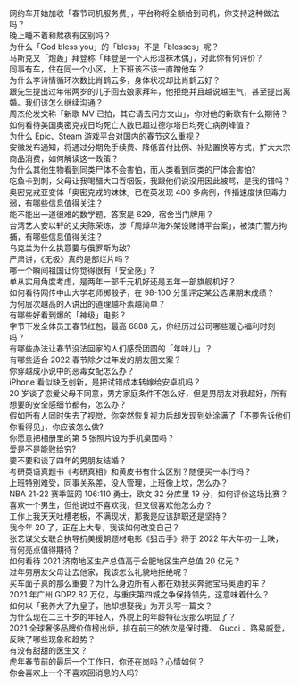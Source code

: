 网约车开始加收「春节司机服务费」，平台称将全额给到司机，你支持这种做法吗？  
晚上睡不着和熬夜有区别吗？  
为什么「God bless you」的「bless」不是「blesses」呢？  
马斯克又「炮轰」拜登称「拜登是一个人形湿袜木偶」，对此你有何评价？  
同事有车，住在同一个小区，上下班该不该一直蹭他车？  
为什么李诗情循环次数比肖鹤云多，身体状况却比肖鹤云好？  
跟先生提出过年带两岁的儿子回去娘家拜年，他拒绝并且越说越生气，甚至提出离婚。我们该怎么继续沟通？  
周杰伦发文称「新歌 MV 已拍，其它请去问方文山」，你对他的新歌有什么期待？  
如何看待美国奥密克戎日均死亡人数已超过德尔塔日均死亡病例峰值？  
为什么 Epic、Steam 游戏平台对国内的春节这么重视？  
安徽发布通知，将通过分期免手续费、降低首付比例、补贴置换等方式，扩大大宗商品消费，如何解读这一政策？  
为什么其他生物看到同类尸体不会害怕，而人类看到同类的尸体会害怕?  
吃鱼卡到刺，父母让我喝醋大口吞咽饭，我跟他们说没用因此被骂，是我的错吗？  
奥密克戎亚变体「奥密克戎的妹妹」已在英发现 400 多病例，传播速度快但毒力弱，有哪些信息值得关注？  
能不能出一道很难的数学题，答案是 629，宿舍当门牌用？  
台湾艺人安以轩的丈夫陈荣炼，涉「周焯华海外架设赌博平台案」，被澳门警方拘捕，有哪些信息值得关注？  
乌克兰为什么执意要与俄罗斯为敌?  
严肃讲，《无极》真的是部烂片吗？  
哪一个瞬间祖国让你觉得很有「安全感」?  
单从实用角度考虑，是两年一部千元机好还是五年一部旗舰机好？  
如何看待网传中山大学老师掷骰子，在 98-100 分里评定某公选课期末成绩？  
为何层次越高的人讲出的道理越朴素越简单？  
有哪些好看到爆的「神级」电影？  
字节下发全体员工春节红包，最高 6888 元，你经历过公司哪些暖心福利时刻吗？  
有哪些办法让春节没法回家的人们感受团圆的「年味儿」？  
有哪些适合 2022 春节除夕过年发的朋友圈文案？  
你穿越成小说中的恶毒女配怎么办？  
iPhone 看似缺乏创新，是把试错成本转嫁给安卓机吗？  
20 岁谈了恋爱父母不同意，男方家庭条件不怎么好，但是男朋友对我超好，所有想要的安全感细节都有，怎么办？  
假如所有人同时失去了视觉，你突然恢复视力后却发现到处涂满了「不要告诉他们你看得见」，你应该怎么做?  
你愿意把相册里的第 5 张照片设为手机桌面吗？  
爱是不是能败给穷?  
要不要和谈了四年的男朋友结婚？  
考研英语真题书《考研真相》和黄皮书有什么区别？随便买一本行吗？  
上班特别难受，同事关系差，没人管理，上班像上坟，怎么办？  
NBA 21-22 赛季篮网 106:110 勇士，欧文 32 分库里 19 分，如何评价这场比赛？  
喜欢一个男生，但他说过不喜欢我，但又很喜欢他怎么办？  
工作上我天天吐槽老板，不满现状，那我是应该辞职还是坚持？  
我今年 20 了，正在上大专，我该如何改变自己？  
张艺谋父女联合执导抗美援朝题材电影《狙击手》将于 2022 年大年初一上映，有何亮点值得期待？  
如何看待 2021 济南地区生产总值高于合肥地区生产总值 20 亿元？  
过年男朋友父母让去他家，我该怎么礼貌地拒绝呢？  
买车面子真的那么重要？为什么身边所有人都在劝我买奔驰宝马奥迪的车？  
2021 年广州 GDP2.82 万亿，与重庆第四城之争保持领先，这意味着什么？  
如何以「我养大了九皇子，他却想娶我」为开头写一篇文？  
为什么现在二三十岁的年轻人，外貌上的年龄特征没那么明显了？  
2021 全球奢侈品牌价值榜出炉，排在前三的依次是保时捷、 Gucci 、路易威登，反映了哪些现象和趋势？  
有没有甜甜的医生文？  
虎年春节前的最后一个工作日，你还在岗吗？心情如何？  
你会喜欢上一个不喜欢回消息的人吗?  
